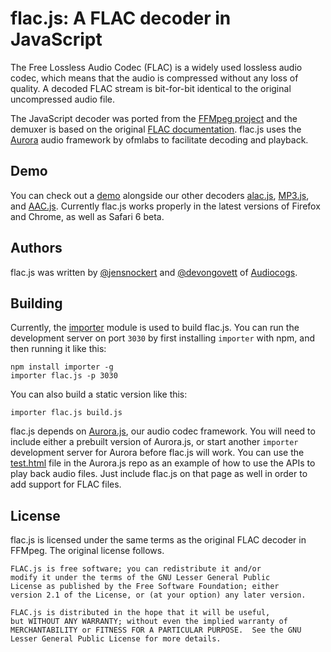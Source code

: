flac.js: A FLAC decoder in JavaScript
=====================================

The Free Lossless Audio Codec (FLAC) is a widely used lossless audio codec, which means that the audio is compressed 
without any loss of quality.  A decoded FLAC stream is bit-for-bit identical to the original uncompressed audio file.

The JavaScript decoder was ported from the [FFMpeg project](http://ffmpeg.org/) and the demuxer is based on the original
[FLAC documentation](http://flac.sourceforge.net/format.html).  flac.js uses the 
[Aurora](https://github.com/audiocogs/aurora.js) audio framework by ofmlabs to facilitate decoding and playback.

## Demo

You can check out a [demo](http://audiocogs.org/codecs/flac/) alongside our other decoders 
[alac.js](http://github.com/audiocogs/alac.js), [MP3.js](http://github.com/devongovett/mp3.js), and [AAC.js](http://github.com/audiocogs/aac.js).  Currently flac.js
works properly in the latest versions of Firefox and Chrome, as well as Safari 6 beta.

## Authors

flac.js was written by [@jensnockert](http://github.com/jensnockert) and [@devongovett](http://github.com/devongovett) 
of [Audiocogs](http://audiocogs.org/).

## Building
    
Currently, the [importer](https://github.com/devongovett/importer) module is used to build flac.js.  You can run
the development server on port `3030` by first installing `importer` with npm, and then running it like this:

    npm install importer -g
    importer flac.js -p 3030
    
You can also build a static version like this:

    importer flac.js build.js

flac.js depends on [Aurora.js](https://github.com/audiocogs/aurora.js), our audio codec framework.  You will need
to include either a prebuilt version of Aurora.js, or start another `importer` development server for Aurora before
flac.js will work.  You can use the [test.html](https://github.com/audiocogs/aurora.js/blob/master/src/test.html) file
in the Aurora.js repo as an example of how to use the APIs to play back audio files.  Just include flac.js on that 
page as well in order to add support for FLAC files.
    
## License

flac.js is licensed under the same terms as the original FLAC decoder in FFMpeg. The original
license follows.

    FLAC.js is free software; you can redistribute it and/or
    modify it under the terms of the GNU Lesser General Public
    License as published by the Free Software Foundation; either
    version 2.1 of the License, or (at your option) any later version.

    FLAC.js is distributed in the hope that it will be useful,
    but WITHOUT ANY WARRANTY; without even the implied warranty of
    MERCHANTABILITY or FITNESS FOR A PARTICULAR PURPOSE.  See the GNU
    Lesser General Public License for more details.
